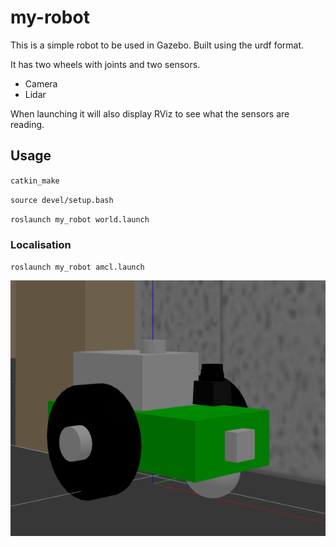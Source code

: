 # my-robot

This is a simple robot to be used in Gazebo. Built using the urdf format.

It has two wheels with joints and two sensors.

* Camera
* Lidar

When launching it will also display RViz to see what the sensors are reading.

## Usage

`catkin_make`

`source devel/setup.bash`

`roslaunch my_robot world.launch`

### Localisation

`roslaunch my_robot amcl.launch`


![](ref_images/green_robot.png)
